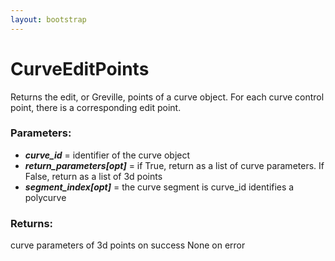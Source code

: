 ```yaml
---
layout: bootstrap
---
```


# CurveEditPoints

Returns the edit, or Greville, points of a curve object. 
        For each curve control point, there is a corresponding edit point.
        

### Parameters:

- ***curve_id*** = identifier of the curve object
- ***return_parameters[opt]*** = if True, return as a list of curve parameters.
  If False, return as a list of 3d points
- ***segment_index[opt]*** = the curve segment is curve_id identifies a polycurve
        

### Returns:


curve parameters of 3d points on success
None on error
        
